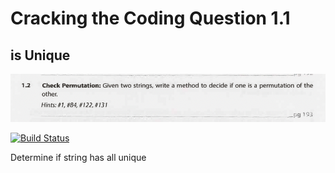 # Cracking the Coding Question 1.1
## is Unique

![alt text](https://github.com/OrangeHoopla/practice-questions/blob/main/CrackingTheCodingInterview/ArraysAndStrings/1.2/Q1.2.png "Logo Title Text 1")

[![Build Status](https://travis-ci.org/joemccann/dillinger.svg?branch=master)](https://travis-ci.org/joemccann/dillinger)

Determine if string has all unique 